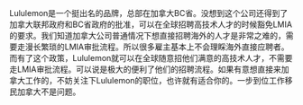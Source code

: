 Lululemon是一个挺出名的品牌，总部在加拿大BC省。没想到这个公司还得到了加拿大联邦政府和BC省政府的批准，可以在全球招聘高技术人才的时候豁免LMIA的要求。我们知道加拿大公司普通情况下想直接招聘海外的人才是非常之难的，需要走漫长繁琐的LMIA审批流程。所以很多雇主基本上不会理睬海外直接应聘者。而有了这个政策，Lululemon就可以在全球随意招他们满意的高技术人才，不需要走LMIA审批流程。可以说是极大的便利了他们的招聘流程。如果有意想直接来加拿大工作的，不妨关注下Lululemon的职位，也许就有适合你的。一步到位工作移民加拿大不是问题。
